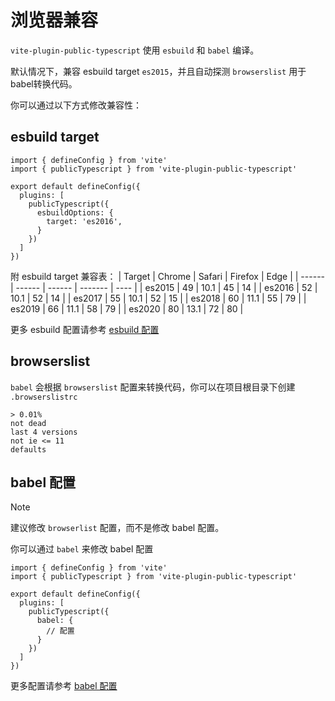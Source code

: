 # 浏览器兼容

`vite-plugin-public-typescript` 使用 `esbuild` 和 `babel` 编译。

默认情况下，兼容 esbuild target `es2015`，并且自动探测 `browserslist` 用于babel转换代码。

你可以通过以下方式修改兼容性：

## esbuild target
```ts{7-9}
import { defineConfig } from 'vite'
import { publicTypescript } from 'vite-plugin-public-typescript'

export default defineConfig({
  plugins: [
    publicTypescript({
      esbuildOptions: {
        target: 'es2016',
      }
    })
  ]
})
```

附 esbuild target 兼容表：
| Target | Chrome | Safari | Firefox | Edge |
| ------ | ------ | ------ | ------- | ---- |
| es2015 | 49     | 10.1   | 45      | 14   |
| es2016 | 52     | 10.1   | 52      | 14   |
| es2017 | 55     | 10.1   | 52      | 15   |
| es2018 | 60     | 11.1   | 55      | 79   |
| es2019 | 66     | 11.1   | 58      | 79   |
| es2020 | 80     | 13.1   | 72      | 80   |


更多 esbuild 配置请参考 [esbuild 配置](https://esbuild.github.io/api/#general-options)

## browserslist

`babel` 会根据 `browserslist` 配置来转换代码，你可以在项目根目录下创建 `.browserslistrc`

```
> 0.01%
not dead
last 4 versions
not ie <= 11
defaults
```

## babel 配置

> [!NOTE]
> 建议修改 `browserlist` 配置，而不是修改 babel 配置。

你可以通过 `babel` 来修改 babel 配置

```ts{7-9}
import { defineConfig } from 'vite'
import { publicTypescript } from 'vite-plugin-public-typescript'

export default defineConfig({
  plugins: [
    publicTypescript({
      babel: {
        // 配置
      }
    })
  ]
})
```

更多配置请参考 [babel 配置](../reference/public-typescript#babel)








